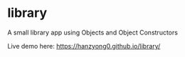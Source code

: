# library   

A small library app using Objects and Object Constructors   

Live demo here: 
https://hanzyong0.github.io/library/